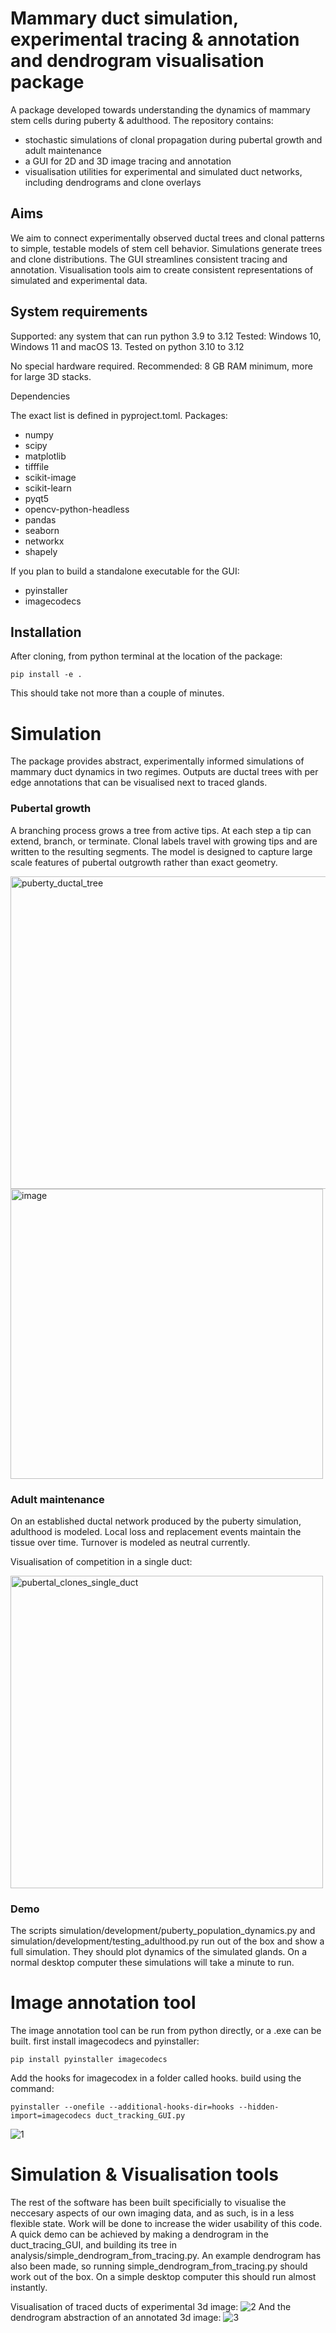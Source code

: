 # Mammary duct simulation, experimental tracing & annotation and dendrogram visualisation package
A package developed towards understanding the dynamics of mammary stem cells during puberty & adulthood. The repository contains:

- stochastic simulations of clonal propagation during pubertal growth and adult maintenance
- a GUI for 2D and 3D image tracing and annotation
- visualisation utilities for experimental and simulated duct networks, including dendrograms and clone overlays

## Aims

We aim to connect experimentally observed ductal trees and clonal patterns to simple, testable models of stem cell behavior. Simulations generate trees and clone distributions. The GUI streamlines consistent tracing and annotation. Visualisation tools aim to create consistent representations of simulated and experimental data.

## System requirements
Supported: any system that can run python 3.9 to 3.12
Tested: Windows 10, Windows 11 and macOS 13. Tested on python 3.10 to 3.12

No special hardware required.
Recommended: 8 GB RAM minimum, more for large 3D stacks.

Dependencies

The exact list is defined in pyproject.toml. Packages:

- numpy
- scipy
- matplotlib
- tifffile
- scikit-image
- scikit-learn
- pyqt5
- opencv-python-headless
- pandas
- seaborn
- networkx
- shapely

If you plan to build a standalone executable for the GUI:
- pyinstaller
- imagecodecs


## Installation

After cloning, from python terminal at the location of the package:

```
pip install -e .
```

This should take not more than a couple of minutes.

# Simulation

The package provides abstract, experimentally informed simulations of mammary duct dynamics in two regimes. Outputs are ductal trees with per edge annotations that can be visualised next to traced glands.

### Pubertal growth

A branching process grows a tree from active tips. At each step a tip can extend, branch, or terminate. Clonal labels travel with growing tips and are written to the resulting segments. The model is designed to capture large scale features of pubertal outgrowth rather than exact geometry.

<img width="1000" height="500" alt="puberty_ductal_tree" src="https://github.com/user-attachments/assets/50640760-bc93-4d9d-a122-aa708455430c" />
<img width="500" height="464" alt="image" src="https://github.com/user-attachments/assets/adb561a0-e367-45f2-adea-fe5cf460d3b8" />

### Adult maintenance

On an established ductal network produced by the puberty simulation, adulthood is modeled. Local loss and replacement events maintain the tissue over time. Turnover is modeled as neutral currently.

Visualisation of competition in a single duct:

<img width="500" height="500" alt="pubertal_clones_single_duct" src="https://github.com/user-attachments/assets/9eef650a-917d-49c8-a6d1-13e01e0960ec" />

### Demo
The scripts simulation/development/puberty_population_dynamics.py and simulation/development/testing_adulthood.py run out of the box and show a full simulation. They should plot dynamics of the simulated glands. On a normal desktop computer these simulations will take a minute to run.



# Image annotation tool
The image annotation tool can be run from python directly, or a .exe can be built.
first install imagecodecs and pyinstaller:

```
pip install pyinstaller imagecodecs
```
Add the hooks for imagecodex in a folder called hooks. build using the command: 
```
pyinstaller --onefile --additional-hooks-dir=hooks --hidden-import=imagecodecs duct_tracking_GUI.py
```

![1](https://github.com/user-attachments/assets/ec626eb2-a4c6-4977-8ac9-10d8d186856a)



# Simulation & Visualisation tools
The rest of the software has been built specificially to visualise the neccesary aspects of our own imaging data, and as such, is in a less flexible state. Work will be done to increase the wider usability of this code. A quick demo can be achieved by making a dendrogram in the duct_tracing_GUI, and building its tree in analysis/simple_dendrogram_from_tracing.py. An example dendrogram has also been made, so running simple_dendrogram_from_tracing.py should work out of the box. On a simple desktop computer this should run almost instantly.

Visualisation of traced ducts of experimental 3d image:
![2](https://github.com/user-attachments/assets/71a404ab-4edc-429c-b3e6-557c5e319112)
And the dendrogram abstraction of an annotated 3d image:
![3](https://github.com/user-attachments/assets/e8507a29-7120-40aa-bf59-1a6801ddfbcc)
